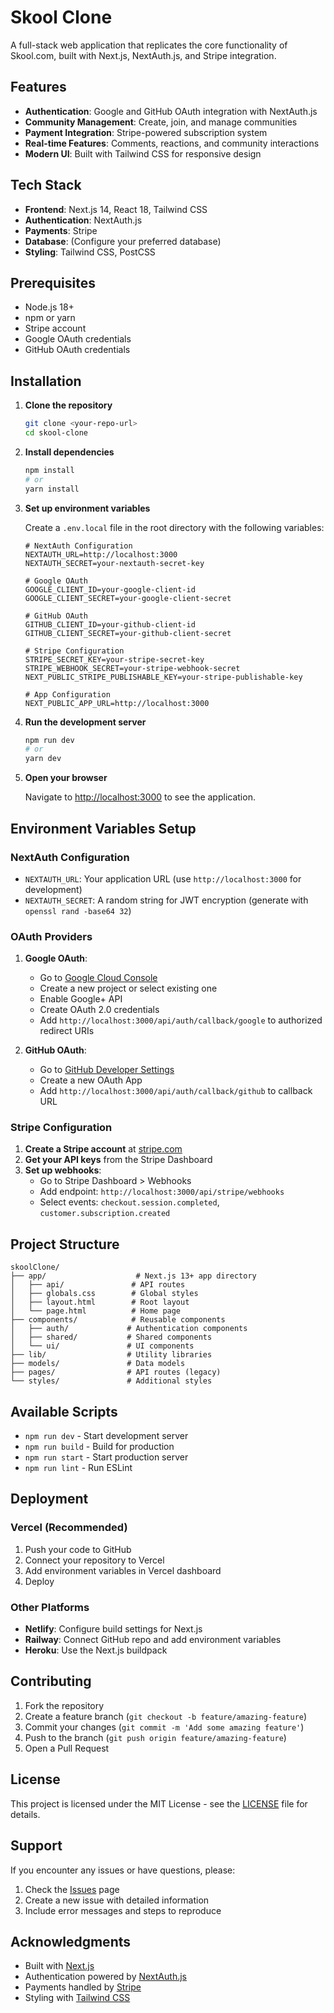 # Skool Clone

A full-stack web application that replicates the core functionality of Skool.com, built with Next.js, NextAuth.js, and Stripe integration.

## Features

- **Authentication**: Google and GitHub OAuth integration with NextAuth.js
- **Community Management**: Create, join, and manage communities
- **Payment Integration**: Stripe-powered subscription system
- **Real-time Features**: Comments, reactions, and community interactions
- **Modern UI**: Built with Tailwind CSS for responsive design

## Tech Stack

- **Frontend**: Next.js 14, React 18, Tailwind CSS
- **Authentication**: NextAuth.js
- **Payments**: Stripe
- **Database**: (Configure your preferred database)
- **Styling**: Tailwind CSS, PostCSS

## Prerequisites

- Node.js 18+ 
- npm or yarn
- Stripe account
- Google OAuth credentials
- GitHub OAuth credentials

## Installation

1. **Clone the repository**
   ```bash
   git clone <your-repo-url>
   cd skool-clone
   ```

2. **Install dependencies**
   ```bash
   npm install
   # or
   yarn install
   ```

3. **Set up environment variables**
   
   Create a `.env.local` file in the root directory with the following variables:
   ```env
   # NextAuth Configuration
   NEXTAUTH_URL=http://localhost:3000
   NEXTAUTH_SECRET=your-nextauth-secret-key

   # Google OAuth
   GOOGLE_CLIENT_ID=your-google-client-id
   GOOGLE_CLIENT_SECRET=your-google-client-secret

   # GitHub OAuth
   GITHUB_CLIENT_ID=your-github-client-id
   GITHUB_CLIENT_SECRET=your-github-client-secret

   # Stripe Configuration
   STRIPE_SECRET_KEY=your-stripe-secret-key
   STRIPE_WEBHOOK_SECRET=your-stripe-webhook-secret
   NEXT_PUBLIC_STRIPE_PUBLISHABLE_KEY=your-stripe-publishable-key

   # App Configuration
   NEXT_PUBLIC_APP_URL=http://localhost:3000
   ```

4. **Run the development server**
   ```bash
   npm run dev
   # or
   yarn dev
   ```

5. **Open your browser**
   
   Navigate to [http://localhost:3000](http://localhost:3000) to see the application.

## Environment Variables Setup

### NextAuth Configuration
- `NEXTAUTH_URL`: Your application URL (use `http://localhost:3000` for development)
- `NEXTAUTH_SECRET`: A random string for JWT encryption (generate with `openssl rand -base64 32`)

### OAuth Providers
1. **Google OAuth**:
   - Go to [Google Cloud Console](https://console.cloud.google.com/)
   - Create a new project or select existing one
   - Enable Google+ API
   - Create OAuth 2.0 credentials
   - Add `http://localhost:3000/api/auth/callback/google` to authorized redirect URIs

2. **GitHub OAuth**:
   - Go to [GitHub Developer Settings](https://github.com/settings/developers)
   - Create a new OAuth App
   - Add `http://localhost:3000/api/auth/callback/github` to callback URL

### Stripe Configuration
1. **Create a Stripe account** at [stripe.com](https://stripe.com)
2. **Get your API keys** from the Stripe Dashboard
3. **Set up webhooks**:
   - Go to Stripe Dashboard > Webhooks
   - Add endpoint: `http://localhost:3000/api/stripe/webhooks`
   - Select events: `checkout.session.completed`, `customer.subscription.created`

## Project Structure

```
skoolClone/
├── app/                    # Next.js 13+ app directory
│   ├── api/               # API routes
│   ├── globals.css        # Global styles
│   ├── layout.html        # Root layout
│   └── page.html          # Home page
├── components/            # Reusable components
│   ├── auth/             # Authentication components
│   ├── shared/           # Shared components
│   └── ui/               # UI components
├── lib/                  # Utility libraries
├── models/               # Data models
├── pages/                # API routes (legacy)
└── styles/               # Additional styles
```

## Available Scripts

- `npm run dev` - Start development server
- `npm run build` - Build for production
- `npm run start` - Start production server
- `npm run lint` - Run ESLint

## Deployment

### Vercel (Recommended)
1. Push your code to GitHub
2. Connect your repository to Vercel
3. Add environment variables in Vercel dashboard
4. Deploy

### Other Platforms
- **Netlify**: Configure build settings for Next.js
- **Railway**: Connect GitHub repo and add environment variables
- **Heroku**: Use the Next.js buildpack

## Contributing

1. Fork the repository
2. Create a feature branch (`git checkout -b feature/amazing-feature`)
3. Commit your changes (`git commit -m 'Add some amazing feature'`)
4. Push to the branch (`git push origin feature/amazing-feature`)
5. Open a Pull Request

## License

This project is licensed under the MIT License - see the [LICENSE](LICENSE) file for details.

## Support

If you encounter any issues or have questions, please:
1. Check the [Issues](https://github.com/your-username/skool-clone/issues) page
2. Create a new issue with detailed information
3. Include error messages and steps to reproduce

## Acknowledgments

- Built with [Next.js](https://nextjs.org/)
- Authentication powered by [NextAuth.js](https://next-auth.js.org/)
- Payments handled by [Stripe](https://stripe.com/)
- Styling with [Tailwind CSS](https://tailwindcss.com/) 